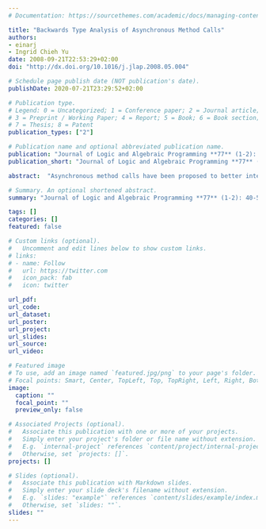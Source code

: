 ```yaml
---
# Documentation: https://sourcethemes.com/academic/docs/managing-content/

title: "Backwards Type Analysis of Asynchronous Method Calls"
authors: 
- einarj
- Ingrid Chieh Yu
date: 2008-09-21T22:53:29+02:00
doi: "http://dx.doi.org/10.1016/j.jlap.2008.05.004"

# Schedule page publish date (NOT publication's date).
publishDate: 2020-07-21T23:29:52+02:00

# Publication type.
# Legend: 0 = Uncategorized; 1 = Conference paper; 2 = Journal article;
# 3 = Preprint / Working Paper; 4 = Report; 5 = Book; 6 = Book section;
# 7 = Thesis; 8 = Patent
publication_types: ["2"]

# Publication name and optional abbreviated publication name.
publication: "Journal of Logic and Algebraic Programming **77** (1-2): 40-59, 2008. © Elsevier."
publication_short: "Journal of Logic and Algebraic Programming **77** (1-2): 40-59, 2008"

abstract:  "Asynchronous method calls have been proposed to better integrate object orientation with distribution. In the language, asynchronous method calls are combined with so-called processor release points in order to allow concurrent objects to adapt local scheduling to network delays in a very flexible way. However, asynchronous method calls complicate the type analysis by decoupling input and output information for method calls, which can be tracked by a type and effect system. Interestingly, backwards type analysis simplifies the effect system considerably and allows analysis in a single pass. This paper presents a kernel language with asynchronous method calls and processor release points, a novel mechanism for local memory deallocation related to asynchronous method calls, an operational semantics in rewriting logic for the language, and a type and effect system for backwards analysis. Source code is translated into runtime code as an effect of the type analysis, automatically inserting inferred type information in method invocations and operations for local memory deallocation in the process. We establish a subject reduction property, showing in particular that method lookup errors do not occur at runtime and that the inserted deallocation operations are safe."

# Summary. An optional shortened abstract.
summary: "Journal of Logic and Algebraic Programming **77** (1-2): 40-59, 2008"

tags: []
categories: []
featured: false

# Custom links (optional).
#   Uncomment and edit lines below to show custom links.
# links:
# - name: Follow
#   url: https://twitter.com
#   icon_pack: fab
#   icon: twitter

url_pdf:
url_code:
url_dataset:
url_poster:
url_project:
url_slides:
url_source:
url_video:

# Featured image
# To use, add an image named `featured.jpg/png` to your page's folder. 
# Focal points: Smart, Center, TopLeft, Top, TopRight, Left, Right, BottomLeft, Bottom, BottomRight.
image:
  caption: ""
  focal_point: ""
  preview_only: false

# Associated Projects (optional).
#   Associate this publication with one or more of your projects.
#   Simply enter your project's folder or file name without extension.
#   E.g. `internal-project` references `content/project/internal-project/index.md`.
#   Otherwise, set `projects: []`.
projects: []

# Slides (optional).
#   Associate this publication with Markdown slides.
#   Simply enter your slide deck's filename without extension.
#   E.g. `slides: "example"` references `content/slides/example/index.md`.
#   Otherwise, set `slides: ""`.
slides: ""
---
```

